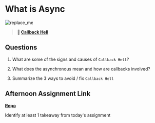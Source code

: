 # What is Async

![replace_me](https://codeworks.blob.core.windows.net/public/assets/img/illustrations/placeholder.svg)

> **📖 [Callback Hell](https://codeworksacademy.com/fs-student-guide/resources/wk4/01-Callbacks)**

## Questions

1. What are some of the signs and causes of `Callback Hell`?

2. What does the asynchronous mean and how are callbacks involved?

3. Summarize the 3 ways to avoid / fix `Callback Hell`

## Afternoon Assignment Link

**[Repo](https://github.com/havenfricke/<ASSIGNMENT_REPO>)**

Identify at least 1 takeaway from today's assignment
